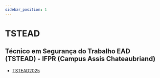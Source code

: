 ```yaml
---
sidebar_position: 1
---
```


# TSTEAD

## Técnico em Segurança do Trabalho EAD (TSTEAD) - IFPR (Campus Assis Chateaubriand)
- [TSTEAD2025](turma/eadst2025)